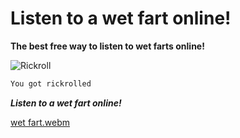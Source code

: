 # Listen to a wet fart online!

**The best free way to listen to wet farts online!**


![Rickroll](https://c.tenor.com/VFFJ8Ei3C2IAAAAM/rickroll-rick.gif)


```c#
You got rickrolled
```

***Listen to a wet fart online!***


[wet fart.webm](https://user-images.githubusercontent.com/110893394/183606865-be6ee3e5-2f23-4ae0-b1ba-e74b4f354e4f.webm)
